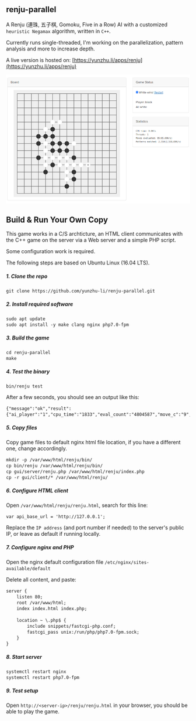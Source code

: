 renju-parallel
------

A Renju (連珠, 五子棋, Gomoku, Five in a Row) AI with a customized `heuristic Negamax` algorithm, written in `C++`.

Currently runs single-threaded, I'm working on the parallelization, pattern analysis and more to increase depth.

A live version is hosted on: [https://yunzhu.li/apps/renju](https://yunzhu.li/apps/renju)

![Alt text](gui/screenshots/00.png?raw=true "Screenshot")

Build & Run Your Own Copy
-----

This game works in a C/S archticture, an HTML client communicates with the C++ game on the server via a Web server and a simple PHP script.

Some configuration work is required.

The following steps are based on Ubuntu Linux (16.04 LTS).

##### 1. Clone the repo
```
git clone https://github.com/yunzhu-li/renju-parallel.git
```

##### 2. Install required software

```
sudo apt update
sudo apt install -y make clang nginx php7.0-fpm
```

##### 3. Build the game
```
cd renju-parallel
make
```

##### 4. Test the binary
```
bin/renju test
```

After a few seconds, you should see an output like this:
```
{"message":"ok","result":{"ai_player":"1","cpu_time":"1833","eval_count":"4804587","move_c":"9","move_r":"8","num_threads":"1","pm_count":"144137610","winning_player":"0"}}
```

##### 5. Copy files
Copy game files to default nginx html file location, if you have a different one, change accordingly.
```
mkdir -p /var/www/html/renju/bin/
cp bin/renju /var/www/html/renju/bin/
cp gui/server/renju.php /var/www/html/renju/index.php
cp -r gui/client/* /var/www/html/renju/
```

##### 6. Configure HTML client
Open `/var/www/html/renju/renju.html`, search for this line:
```
var api_base_url = 'http://127.0.0.1';
```

Replace the `IP address` (and port number if needed) to the server's public IP, or leave as default if running locally.


##### 7. Configure nginx and PHP
Open the nginx default configuration file `/etc/nginx/sites-available/default`

Delete all content, and paste:
```
server {
    listen 80;
    root /var/www/html;
    index index.html index.php;

    location ~ \.php$ {
        include snippets/fastcgi-php.conf;
        fastcgi_pass unix:/run/php/php7.0-fpm.sock;
    }
}
```

##### 8. Start server
```
systemctl restart nginx
systemctl restart php7.0-fpm
```

##### 9. Test setup
Open `http://<server-ip>/renju/renju.html` in your browser, you should be able to play the game.

